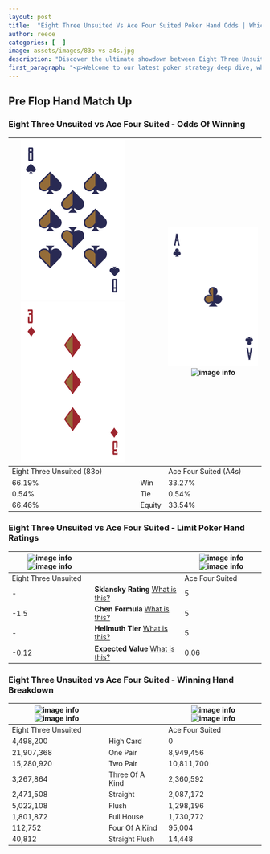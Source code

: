 ```yaml
---
layout: post
title:  "Eight Three Unsuited Vs Ace Four Suited Poker Hand Odds | Which Is The Better Hand In Poker? A Complete Guide"
author: reece
categories: [  ]
image: assets/images/83o-vs-a4s.jpg
description: "Discover the ultimate showdown between Eight Three Unsuited and Ace Four Suited in poker! Uncover the odds, strategies, and scenarios where one hand triumphs over the other. Get ready to up your poker game with this thrilling analysis."
first_paragraph: "<p>Welcome to our latest poker strategy deep dive, where we're pitting two distinct hands against each other in a high-stakes showdown: Eight Three Unsuited vs Ace Four Suited.</p><p>In the dynamic world of poker, every decision counts, and knowing which hand holds the upper hand is key to your success at the table.</p><p>In this article, we'll dissect these two hands, explore the scenarios where one dominates the other, and equip you with the knowledge to make strategic choices that can tip the odds in your favor.</p><p>Get ready to unravel the intriguing dynamics of these poker hands and elevate your game to new heights.</p>"
---
```




[comment]: # (sp0)

## Pre Flop Hand Match Up

<div class="table hand-ratings" markdown="1"> 



### Eight Three Unsuited vs Ace Four Suited - Odds Of Winning


    
| ![image info](assets/images/hand1/8.png) ![image info](assets/images/hand1/3o.png) |  | ![image info](assets/images/hand2/a.png) ![image info](assets/images/hand2/4s.png) |
| -------- | -------- | -------- |
| Eight Three Unsuited (83o) |  | Ace Four Suited (A4s) |
| 66.19% | Win | 33.27% |
| 0.54% | Tie | 0.54% |
| 66.46% | Equity | 33.54% |




[comment]: # (sp1)



### Eight Three Unsuited vs Ace Four Suited - Limit Poker Hand Ratings


    
| ![image info](https://www.riverpairs.com/assets/images/hand1/8.png) ![image info](https://www.riverpairs.com/assets/images/hand1/3o.png) |  | ![image info](https://www.riverpairs.com/assets/images/hand2/a.png) ![image info](https://www.riverpairs.com/assets/images/hand2/4s.png) |
| -------- | -------- | -------- |
| Eight Three Unsuited |  | Ace Four Suited |
| - | **Sklansky Rating** [What is this?](/sklansky-rating-explained) | 5 |
| -1.5 | **Chen Formula** [What is this?](/chen-formula-explained) | 5 |
| - | **Hellmuth Tier** [What is this?](/Hellmuth-tier-explained) | 5 |
| -0.12 | **Expected Value** [What is this?](/expected-value-explained) | 0.06 |




[comment]: # (sp2)



### Eight Three Unsuited vs Ace Four Suited - Winning Hand Breakdown


    
| ![image info](https://www.riverpairs.com/assets/images/hand1/8.png) ![image info](https://www.riverpairs.com/assets/images/hand1/3o.png) |  | ![image info](https://www.riverpairs.com/assets/images/hand2/a.png) ![image info](https://www.riverpairs.com/assets/images/hand2/4s.png) |
| -------- | -------- | -------- |
| Eight Three Unsuited |  | Ace Four Suited |
| 4,498,200 | High Card | 0 |
| 21,907,368 | One Pair | 8,949,456 |
| 15,280,920 | Two Pair | 10,811,700 |
| 3,267,864 | Three Of A Kind | 2,360,592 |
| 2,471,508 | Straight | 2,087,172 |
| 5,022,108 | Flush | 1,298,196 |
| 1,801,872 | Full House | 1,730,772 |
| 112,752 | Four Of A Kind | 95,004 |
| 40,812 | Straight Flush | 14,448 |




[comment]: # (sp3)



</div>

[comment]: # (sp4)



[comment]: # (sp5)

